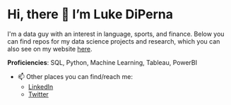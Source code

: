# Hi, there 👋 I’m Luke DiPerna

I'm a data guy with an interest in language, sports, and finance. Below you can find repos for my data science projects and research, which you can also see on my website [here](https://luke-lite.github.io/about).

**Proficiencies**: SQL, Python, Machine Learning, Tableau, PowerBI

- 📫 Other places you can find/reach me:
  - [LinkedIn](https://www.linkedin.com/in/luke-diperna/)
  - [Twitter](https://twitter.com/@luke_lite_)

<!---
luke-lite/luke-lite is a ✨ special ✨ repository because its `README.md` (this file) appears on your GitHub profile.
You can click the Preview link to take a look at your changes.
--->
